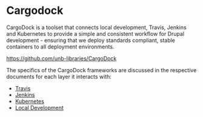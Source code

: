 # Cargodock

CargoDock is a toolset that connects local development, Travis, Jenkins and Kubernetes to provide a simple and consistent workflow for Drupal development - ensuring that we deploy standards compliant, stable containers to all deployment environments.

https://github.com/unb-libraries/CargoDock

The specifics of the CargoDock frameworks are discussed in the respective documents for each layer it interacts with:

 * [Travis](Travis.md)
 * [Jenkins](Jenkins.md)
 * [Kubernetes](Kubernetes.md)
 * [Local Development](LocalDevelopment.md)
